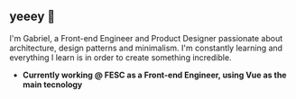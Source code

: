 ## yeeey 🤙

I'm Gabriel, a Front-end Engineer and Product Designer passionate about architecture, design patterns and minimalism. I'm constantly learning and everything I learn is in order to create something incredible.

- **Currently working @ FESC as a Front-end Engineer, using Vue as the main tecnology**<br>

<img align='center' src="https://github-readme-stats.vercel.app/api?username=biewxw&include_all_commits=true&show_icons=true" alt>
